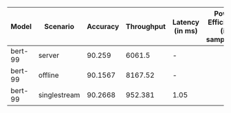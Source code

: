 | Model   | Scenario     |   Accuracy |   Throughput | Latency (in ms)   | Power Efficiency (in samples/J)   | TEST01   | TEST05   |
|---------|--------------|------------|--------------|-------------------|-----------------------------------|----------|----------|
| bert-99 | server       |    90.259  |     6061.5   | -                 |                                   | passed   | passed   |
| bert-99 | offline      |    90.1567 |     8167.52  | -                 |                                   | passed   | passed   |
| bert-99 | singlestream |    90.2668 |      952.381 | 1.05              |                                   | passed   | passed   |
